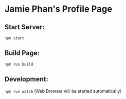 # Jamie Phan's Profile Page

## Start Server:

```npm start```

## Build Page:

```npm run build```

## Development:

```npm run watch``` (Web Browser will be started automatically)